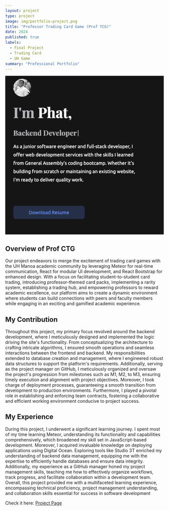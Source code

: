 ```yaml
---
layout: project
type: project
image: img/portfolio-project.png
title: "Professor Trading Card Game (Prof TCG)"
date: 2024
published: true
labels:
  - Final Project
  - Trading Card
  - UH Game
summary: "Professional Portfolio"
---
```


<img class="img-fluid" src="../img/portfolio-project.png">


## Overview of Prof CTG
Our project endeavors to merge the excitement of trading card games with the UH Manoa academic community by leveraging Meteor for real-time communication, React for modular UI development, and React Bootstrap for enhanced design. With a focus on facilitating student-to-student card trading, introducing professor-themed card packs, implementing a rarity system, establishing a trading hub, and empowering professors to reward academic excellence, our platform aims to create a dynamic environment where students can build connections with peers and faculty members while engaging in an exciting and gamified academic experience.


## My Contribution
Throughout this project, my primary focus revolved around the backend development, where I meticulously designed and implemented the logic driving the site's functionality. From conceptualizing the architecture to crafting intricate algorithms, I ensured smooth operations and seamless interactions between the frontend and backend. My responsibilities extended to database creation and management, where I engineered robust data structures to support the platform's requirements. Additionally, serving as the project manager on GitHub, I meticulously organized and oversaw the project's progression from milestones such as M1, M2, to M3, ensuring timely execution and alignment with project objectives. Moreover, I took charge of deployment processes, guaranteeing a smooth transition from development to production environments. Furthermore, I played a pivotal role in establishing and enforcing team contracts, fostering a collaborative and efficient working environment conducive to project success.

## My Experience
During this project, I underwent a significant learning journey. I spent most of my time learning Meteor, understanding its functionality and capabilities comprehensively, which broadened my skill set in JavaScript-based development. Moreover, I acquired invaluable knowledge on deploying applications using Digital Ocean. Exploring tools like Studio 3T enriched my understanding of backend data management, equipping me with the expertise to efficiently handle databases and ensure data integrity. Additionally, my experience as a GitHub manager honed my project management skills, teaching me how to effectively organize workflows, track progress, and facilitate collaboration within a development team. Overall, this project provided me with a multifaceted learning experience, encompassing technical proficiency, project management understanding, and collaboration skills essential for success in software development

Check it here: <a href="https://academic-flow.github.io/"><i class="large github icon "></i>Project Page</a>
